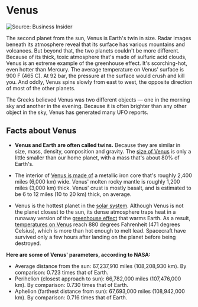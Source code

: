 # Venus
![Source: Business Insider ](https://media.wired.com/photos/5e59ad2b79c7100008eb6ae8/master/pass/photo_space_venus_1_S91-50688.jpg)


The second planet from the sun, Venus is Earth's twin in size. Radar images beneath its atmosphere reveal that its surface has various mountains and volcanoes. But beyond that, the two planets couldn't be more different. Because of its thick, toxic atmosphere that's made of sulfuric acid clouds, Venus is an extreme example of the greenhouse effect. It's scorching-hot, even hotter than Mercury. The average temperature on Venus' surface is 900 F (465 C). At 92 bar, the pressure at the surface would crush and kill you. And oddly, Venus spins slowly from east to west, the opposite direction of most of the other planets.

The Greeks believed Venus was two different objects — one in the morning sky and another in the evening. Because it is often brighter than any other object in the sky, Venus has generated many UFO reports.

## Facts about Venus
- **Venus and Earth are often called twins.** 
Because they are similar in size, mass, density, composition and gravity. The  [size of Venus](https://www.space.com/18530-how-big-is-venus.html)  is only a little smaller than our home planet, with a mass that's about 80% of Earth's.

- The interior of  [Venus is made of](https://www.space.com/18525-venus-composition.html)  a metallic iron core that's roughly 2,400 miles (6,000 km) wide. Venus' molten rocky mantle is roughly 1,200 miles (3,000 km) thick. Venus' crust is mostly basalt, and is estimated to be 6 to 12 miles (10 to 20 km) thick, on average.

- Venus is the hottest planet in the  [solar system](https://www.space.com/16080-solar-system-planets.html). Although Venus is not the planet closest to the sun, its dense atmosphere traps heat in a runaway version of the  [greenhouse effect](https://www.space.com/greenhouse-effect.html)  that warms Earth. As a result,  [temperatures on Venus](https://www.space.com/18526-venus-temperature.html)  reach 880 degrees Fahrenheit (471 degrees Celsius), which is more than hot enough to melt lead. Spacecraft have survived only a few hours after landing on the planet before being destroyed.

**Here are some of Venus' parameters, according to NASA:**

-   Average distance from the sun: 67,237,910 miles (108,208,930 km). By comparison: 0.723 times that of Earth.
-   Perihelion (closest approach to sun): 66,782,000 miles (107,476,000 km). By comparison: 0.730 times that of Earth.
-   Aphelion (farthest distance from sun): 67,693,000 miles (108,942,000 km). By comparison: 0.716 times that of Earth.
